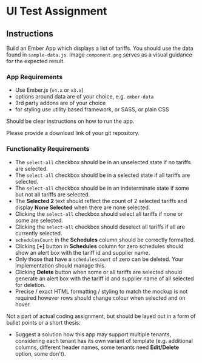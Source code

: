 # UI Test Assignment

## Instructions
Build an Ember App which displays a list of tariffs. You should use the data found in `​sample-data.js`. Image `component.png` serves as a visual guidance for the expected result.

### App Requirements
* Use Ember.js (`v4.x` or `v3.x`)
* options around data are of your choice, e.g. `ember-data`
* 3rd party addons are of your choice
* for styling use utility based framework, or SASS, or plain CSS

Should be clear instructions on how to run the app.

Please provide a download link of your git repository.

### Functionality Requirements
* The `select-all` checkbox should be in an unselected state if no tariffs are selected.
* The `select-all` checkbox should be in a selected state if all tariffs are selected.
* The `select-all` checkbox should be in an indeterminate state if some but not all tariffs are selected.
* The **Selected 2** text should reflect the count of 2 selected tariffs and display **None Selected** when there are none selected.
* Clicking the `select-all` checkbox should select all tariffs if none or some are selected.
* Clicking the `select-all` checkbox should deselect all tariffs if all are currently selected.
* `schedulesCount`​ in the **Schedules** column should be correctly formatted.
* Clicking **[+]** button in **Schedules** column for zero schedules should show an alert box with the tariff id and supplier name.
* Only those that have a ​`schedulesCount​` of zero can be deleted. Your implementation should manage this.
* Clicking **Delete** button when some or all tariffs are selected should generate an alert box with the tariff id and supplier name of all selected for deletion.
* Precise / exact HTML formatting / styling to match the mockup is not required however rows should change colour when selected and on hover.

Not a part of actual coding assignment, but should be layed out in a form of bullet points or a short thesis:
* Suggest a solution how this app may support multiple tenants, considering each tenant has its own variant of template (e.g. additional columns, different header names, some tenants need **Edit/Delete** option, some don't).
